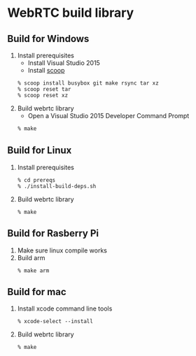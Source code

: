 WebRTC build library
====================

Build for Windows
-----------------

1. Install prerequisites
    * Install Visual Studio 2015
    * Install [scoop](http://scoop.sh/)
    ```
    % scoop install busybox git make rsync tar xz
    % scoop reset tar
    % scoop reset xz
    ```
2. Build webrtc library
    * Open a Visual Studio 2015 Developer Command Prompt
    ``` sh
    % make
    ```

Build for Linux
---------------
1. Install prerequisites
    ```
    % cd prereqs
    % ./install-build-deps.sh
    ```
2. Build webrtc library
    ```
    % make
    ```

Build for Rasberry Pi
---------------------
1. Make sure linux compile works
2. Build arm
    ```
    % make arm
    ```

Build for mac
-------------
1. Install xcode command line tools
    ```
    % xcode-select --install
    ```
2. Build webrtc library
    ```
    % make
    ```